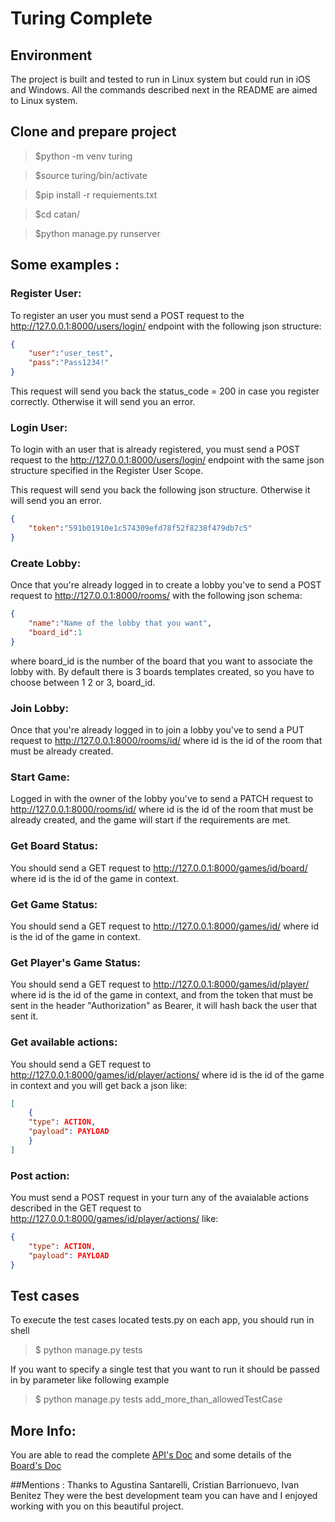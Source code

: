 # Turing Complete
## Environment
The project is built and tested to run in Linux system but could run in iOS and Windows.
All the commands described next in the README are aimed to Linux system.

## Clone and prepare project

> $python -m venv turing 

> $source turing/bin/activate

> $pip install -r requiements.txt

> $cd catan/

> $python manage.py runserver 

## Some examples :

### Register User:

To register an user you must send a POST request to the http://127.0.0.1:8000/users/login/ endpoint
with the following json structure:

```json
{
	"user":"user_test",
	"pass":"Pass1234!"
}
```
This request will send you back the status_code = 200 in case you register correctly. Otherwise it will send you an error.

### Login User:

To login with an user that is already registered, you must send a POST request to the http://127.0.0.1:8000/users/login/ endpoint
with the same json structure specified in the Register User Scope.

This request will send you back the following json structure. Otherwise it will send you an error.
```json
{
	"token":"591b01910e1c574309efd78f52f8238f479db7c5"
}
```
### Create Lobby:
Once that you're already logged in to create a lobby you've to send a POST request to http://127.0.0.1:8000/rooms/ with the following json schema:
```json
{
	"name":"Name of the lobby that you want",
	"board_id":1
}
```
where board_id is the number of the board that you want to associate the lobby with. 
By default there is 3 boards templates created, so you have to choose between 1 2 or 3, board_id.

### Join Lobby:
Once that you're already logged in to join a lobby you've to send a PUT request to http://127.0.0.1:8000/rooms/id/ where id is the id of the room that must be already created.

### Start Game:
Logged in with the owner of the lobby you've to send a PATCH request to http://127.0.0.1:8000/rooms/id/ where id is the id of the room that must be already created, and the game will start if the requirements are met.
### Get Board Status:
You should send a GET request to http://127.0.0.1:8000/games/id/board/ where id is the id of the game in context. 

### Get Game Status:
You should send a GET request to http://127.0.0.1:8000/games/id/ where id is the id of the game in context.
### Get Player's Game Status:
You should send a GET request to http://127.0.0.1:8000/games/id/player/ where id is the id of the game in context, and from the token that must be sent in the header "Authorization" as Bearer, it will hash back the user that sent it.

### Get available actions:
You should send a GET request to http://127.0.0.1:8000/games/id/player/actions/ where id is the id of the game in context and you will get back a json like:
```json
[ 
	{  
	"type": ACTION,  
	"payload": PAYLOAD  
	} 
]
```
### Post action:
You must send a POST request in your turn any of the avaialable actions described in the GET request to http://127.0.0.1:8000/games/id/player/actions/ like:
```json
{  
	"type": ACTION,  
	"payload": PAYLOAD  
} 
```

## Test cases

To execute the test cases located tests.py on each app, you should run in shell

>$ python manage.py tests

If you want to specify a single test that you want to run it should be passed in by parameter like following example

>$ python manage.py tests add\_more\_than\_allowedTestCase


## More Info:
You are able to read the complete
[API's Doc](https://docs.google.com/spreadsheets/d/10tRfyxZQ1K853KEcaBvR25k9qo9sGdnkFSxU45IyS6Y/edit#gid=1282872825)
and some details of the
[Board's Doc](https://docs.google.com/presentation/d/1dUA6Y0Mf5b0HGZiKtIt4qJujDMyWybO37TiYURFwOMY/edit#slide=id.g61b2be3b87_0_184)

##Mentions :
Thanks to 
Agustina Santarelli,
Cristian Barrionuevo,
Ivan Benitez
They were the best development team you can have and I enjoyed working with you on this beautiful project. 

